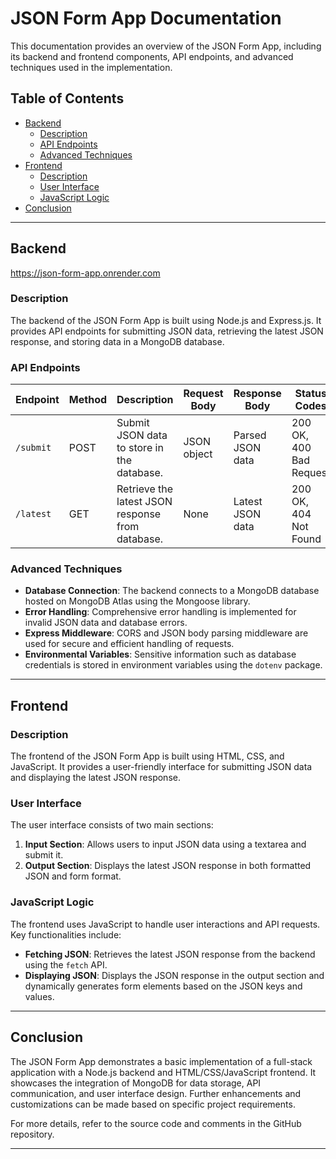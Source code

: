 # JSON Form App Documentation

This documentation provides an overview of the JSON Form App, including its backend and frontend components, API endpoints, and advanced techniques used in the implementation.

## Table of Contents

- [Backend](#backend)
  - [Description](#description)
  - [API Endpoints](#api-endpoints)
  - [Advanced Techniques](#advanced-techniques)
- [Frontend](#frontend)
  - [Description](#description-1)
  - [User Interface](#user-interface)
  - [JavaScript Logic](#javascript-logic)
- [Conclusion](#conclusion)

---

## Backend
https://json-form-app.onrender.com

### Description

The backend of the JSON Form App is built using Node.js and Express.js. It provides API endpoints for submitting JSON data, retrieving the latest JSON response, and storing data in a MongoDB database.

### API Endpoints

| Endpoint           | Method | Description                                      | Request Body           | Response Body         | Status Codes            |
|--------------------|--------|--------------------------------------------------|------------------------|------------------------|-------------------------|
| `/submit`          | POST   | Submit JSON data to store in the database.       | JSON object            | Parsed JSON data       | 200 OK, 400 Bad Request |
| `/latest`          | GET    | Retrieve the latest JSON response from database. | None                   | Latest JSON data       | 200 OK, 404 Not Found   |

### Advanced Techniques

- **Database Connection**: The backend connects to a MongoDB database hosted on MongoDB Atlas using the Mongoose library.
- **Error Handling**: Comprehensive error handling is implemented for invalid JSON data and database errors.
- **Express Middleware**: CORS and JSON body parsing middleware are used for secure and efficient handling of requests.
- **Environmental Variables**: Sensitive information such as database credentials is stored in environment variables using the `dotenv` package.

---

## Frontend

### Description

The frontend of the JSON Form App is built using HTML, CSS, and JavaScript. It provides a user-friendly interface for submitting JSON data and displaying the latest JSON response.

### User Interface

The user interface consists of two main sections:

1. **Input Section**: Allows users to input JSON data using a textarea and submit it.
2. **Output Section**: Displays the latest JSON response in both formatted JSON and form format.

### JavaScript Logic

The frontend uses JavaScript to handle user interactions and API requests. Key functionalities include:

- **Fetching JSON**: Retrieves the latest JSON response from the backend using the `fetch` API.
- **Displaying JSON**: Displays the JSON response in the output section and dynamically generates form elements based on the JSON keys and values.

---

## Conclusion

The JSON Form App demonstrates a basic implementation of a full-stack application with a Node.js backend and HTML/CSS/JavaScript frontend. It showcases the integration of MongoDB for data storage, API communication, and user interface design. Further enhancements and customizations can be made based on specific project requirements.

For more details, refer to the source code and comments in the GitHub repository.

---

